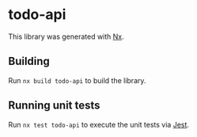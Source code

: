 # todo-api

This library was generated with [Nx](https://nx.dev).

## Building

Run `nx build todo-api` to build the library.

## Running unit tests

Run `nx test todo-api` to execute the unit tests via [Jest](https://jestjs.io).
